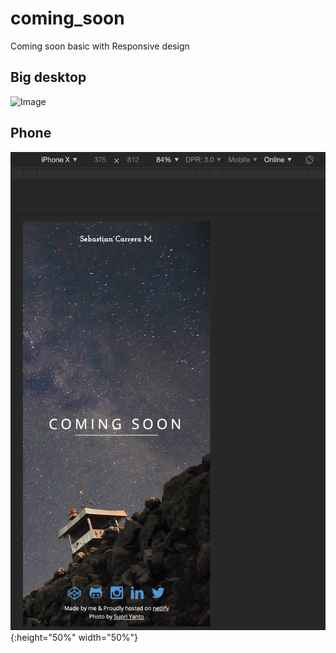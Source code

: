 # coming_soon

Coming soon basic with Responsive design

## Big desktop

![Image](/assets/img/Screen-1.png)

## Phone

![Image](/assets/img/Screen-2.png){:height="50%" width="50%"}
